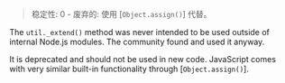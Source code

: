 <!-- YAML
added: v0.7.5
deprecated: v6.0.0
-->

> 稳定性: 0 - 废弃的: 使用 [`Object.assign()`] 代替。

The `util._extend()` method was never intended to be used outside of internal
Node.js modules. The community found and used it anyway.

It is deprecated and should not be used in new code. JavaScript comes with very
similar built-in functionality through [`Object.assign()`].


